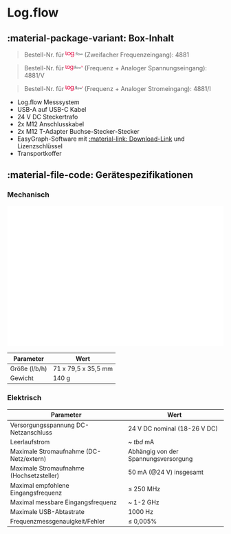# Log.flow

## :material-package-variant: Box-Inhalt

> Bestell-Nr. für <img src="img/logflow.svg" alt="Zeichnung" width="40"/> (Zweifacher Frequenzeingang): 4881

> Bestell-Nr. für <img src="img/logflowv.svg" alt="drawing" width="40"/> (Frequenz + Analoger Spannungseingang): 4881/V

> Bestell-Nr. für <img src="img/logflowi.svg" alt="drawing" width="40"/> (Frequenz + Analoger Stromeingang): 4881/I


- Log.flow Messsystem 
- USB-A auf USB-C Kabel
- 24 V DC Steckertrafo
- 2x M12 Anschlusskabel 
- 2x M12 T-Adapter Buchse-Stecker-Stecker 
- EasyGraph-Software mit [:material-link: Download-Link](https://www.vse-flow.com/login.html "vse-flow.com/login.html") und Lizenzschlüssel
- Transportkoffer

## :material-file-code: Gerätespezifikationen

### Mechanisch

![](img/kbdraw.svg)

**Parameter** | **Wert**
--- | ---
Größe (l/b/h) | 71 x 79,5 x 35,5 mm
Gewicht | 140 g

### Elektrisch

**Parameter** | **Wert**
--- | ---
Versorgungsspannung DC-Netzanschluss | 24 V DC nominal (18-26 V DC)
Leerlaufstrom | ~ _tbd_ mA
Maximale Stromaufnahme (DC-Netz/extern) | Abhängig von der Spannungsversorgung
Maximale Stromaufnahme (Hochsetzsteller) | 50 mA (@24 V) insgesamt
Maximal empfohlene Eingangsfrequenz | ≤ 250 MHz
Maximal messbare Eingangsfrequenz | ~ 1-2 GHz
Maximale USB-Abtastrate | 1000 Hz
Frequenzmessgenauigkeit/Fehler | ≤ 0,005%
